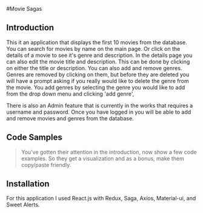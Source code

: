 #Movie Sagas

## Introduction

This it an application that displays the first 10 movies from the database. You can search for movies by name on the main page. Or click on the details of a movie to see it's genre and description. In the details page you can also edit the movie title and description. This can be done by clicking on either the title or description. You can also add and remove genres. Genres are removed by clicking on them, but before they are deleted you will have a prompt asking if you really would like to delete the genre from the movie. You add genres by selecting the genre you would like to add from the drop down menu and clicking 'add genre', 

There is also an Admin feature that is currently in the works that requires a username and password. Once you have logged in you will be able to add and remove movies and genres from the database.

## Code Samples

> You've gotten their attention in the introduction, now show a few code examples. So they get a visualization and as a bonus, make them copy/paste friendly.

## Installation

For this application I used React.js with Redux, Saga, Axios, Material-ui, and Sweet Alerts.